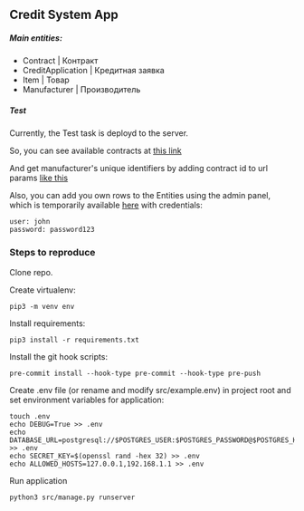 ## Credit System App

##### Main entities:

- Contract | Контракт
- CreditApplication | Кредитная заявка
- Item | Товар
- Manufacturer | Производитель

##### Test
Currently, the Test task is deployd to the server.

So, you can see available contracts at [this link](http://159.89.105.161/api/v1/contracts/)

And get manufacturer's unique identifiers by adding contract id to url params [like this](http://159.89.105.161/api/v1/contracts/1)

Also, you can add you own rows to the Entities using the admin panel, which is temporarily available [here](http://159.89.105.161/admin/) with credentials:

```commandline
user: john
password: password123
```

### Steps to reproduce
Clone repo.

Create virtualenv:
```commandline
pip3 -m venv env
```

Install requirements:
```commandline
pip3 install -r requirements.txt
```

Install the git hook scripts:
```commandline
pre-commit install --hook-type pre-commit --hook-type pre-push
```

Create .env file (or rename and modify src/example.env) in project root and set environment variables for application:

```commandline
touch .env
echo DEBUG=True >> .env
echo DATABASE_URL=postgresql://$POSTGRES_USER:$POSTGRES_PASSWORD@$POSTGRES_HOST:$POSTGRES_PORT/$POSTGRES_DB >> .env
echo SECRET_KEY=$(openssl rand -hex 32) >> .env
echo ALLOWED_HOSTS=127.0.0.1,192.168.1.1 >> .env
```

Run application

```commandline
python3 src/manage.py runserver
```
